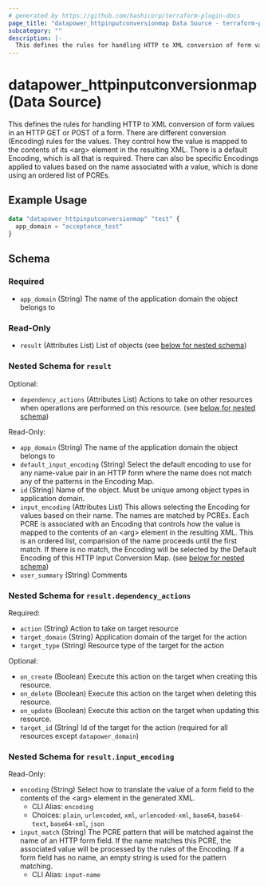 ```yaml
---
# generated by https://github.com/hashicorp/terraform-plugin-docs
page_title: "datapower_httpinputconversionmap Data Source - terraform-provider-datapower"
subcategory: ""
description: |-
  This defines the rules for handling HTTP to XML conversion of form values in an HTTP GET or POST of a form. There are different conversion (Encoding) rules for the values. They control how the value is mapped to the contents of its &lt;arg> element in the resulting XML. There is a default Encoding, which is all that is required. There can also be specific Encodings applied to values based on the name associated with a value, which is done using an ordered list of PCREs.
---
```


# datapower_httpinputconversionmap (Data Source)

This defines the rules for handling HTTP to XML conversion of form values in an HTTP GET or POST of a form. There are different conversion (Encoding) rules for the values. They control how the value is mapped to the contents of its &lt;arg> element in the resulting XML. There is a default Encoding, which is all that is required. There can also be specific Encodings applied to values based on the name associated with a value, which is done using an ordered list of PCREs.

## Example Usage

```terraform
data "datapower_httpinputconversionmap" "test" {
  app_domain = "acceptance_test"
}
```

<!-- schema generated by tfplugindocs -->
## Schema

### Required

- `app_domain` (String) The name of the application domain the object belongs to

### Read-Only

- `result` (Attributes List) List of objects (see [below for nested schema](#nestedatt--result))

<a id="nestedatt--result"></a>
### Nested Schema for `result`

Optional:

- `dependency_actions` (Attributes List) Actions to take on other resources when operations are performed on this resource. (see [below for nested schema](#nestedatt--result--dependency_actions))

Read-Only:

- `app_domain` (String) The name of the application domain the object belongs to
- `default_input_encoding` (String) Select the default encoding to use for any name-value pair in an HTTP form where the name does not match any of the patterns in the Encoding Map.
- `id` (String) Name of the object. Must be unique among object types in application domain.
- `input_encoding` (Attributes List) This allows selecting the Encoding for values based on their name. The names are matched by PCREs. Each PCRE is associated with an Encoding that controls how the value is mapped to the contents of an &lt;arg> element in the resulting XML. This is an ordered list, comparision of the name proceeds until the first match. If there is no match, the Encoding will be selected by the Default Encoding of this HTTP Input Conversion Map. (see [below for nested schema](#nestedatt--result--input_encoding))
- `user_summary` (String) Comments

<a id="nestedatt--result--dependency_actions"></a>
### Nested Schema for `result.dependency_actions`

Required:

- `action` (String) Action to take on target resource
- `target_domain` (String) Application domain of the target for the action
- `target_type` (String) Resource type of the target for the action

Optional:

- `on_create` (Boolean) Execute this action on the target when creating this resource.
- `on_delete` (Boolean) Execute this action on the target when deleting this resource.
- `on_update` (Boolean) Execute this action on the target when updating this resource.
- `target_id` (String) Id of the target for the action (required for all resources except `datapower_domain`)


<a id="nestedatt--result--input_encoding"></a>
### Nested Schema for `result.input_encoding`

Read-Only:

- `encoding` (String) Select how to translate the value of a form field to the contents of the &lt;arg> element in the generated XML.
  - CLI Alias: `encoding`
  - Choices: `plain`, `urlencoded`, `xml`, `urlencoded-xml`, `base64`, `base64-text`, `base64-xml`, `json`
- `input_match` (String) The PCRE pattern that will be matched against the name of an HTTP form field. If the name matches this PCRE, the associated value will be processed by the rules of the Encoding. If a form field has no name, an empty string is used for the pattern matching.
  - CLI Alias: `input-name`
